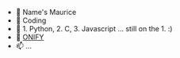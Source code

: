 - 👋 Name's Maurice
- 👀 Coding
- 🌱 1. Python, 2. C, 3. Javascript ... still on the 1. :)
- 💞️ [ONIFY](https://www.onify.ch/)
- 📫 ...
